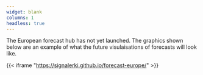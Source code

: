 ```yaml
---
widget: blank
columns: 1
headless: true
---
```

The European forecast hub has not yet launched. The graphics shown below are an example of what the future visulaisations of forecasts will look like.

{{< iframe "https://signalerki.github.io/forecast-europe/" >}}
